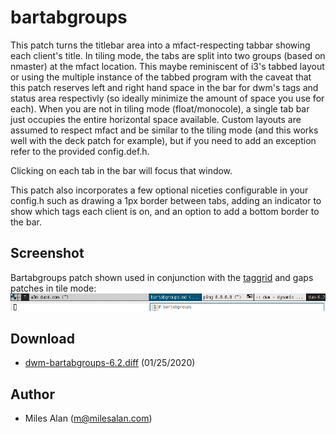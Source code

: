 # bartabgroups

This patch turns the titlebar area into a mfact-respecting tabbar showing each
client's title. In tiling mode, the tabs are split into two groups (based on
nmaster) at the mfact location. This maybe reminiscent of i3's tabbed layout
or using the multiple instance of the tabbed program with the caveat that
this patch reserves left and right hand space in the bar for dwm's tags and
status area respectivly (so ideally minimize the amount of space you use for
each). When you are not in tiling mode (float/monocole), a single tab bar just
occupies the entire horizontal space available. Custom layouts are assumed
to respect mfact and be similar to the tiling mode (and this works well
with the deck patch for example), but if you need to add an exception
refer to the provided config.def.h.

Clicking on each tab in the bar will focus that window.

This patch also incorporates a few optional niceties configurable in your
config.h such as drawing a 1px border between tabs, adding an indicator to show
which tags each client is on, and an option to add a bottom border to the bar.

## Screenshot
Bartabgroups patch shown used in conjunction with the [taggrid](/patches/taggrid)
and gaps patches in tile mode:
![screenshot](dwm-bartabgroups.png)

## Download
* [dwm-bartabgroups-6.2.diff](dwm-bartabgroups-6.2.diff) (01/25/2020)

## Author
- Miles Alan (m@milesalan.com)
